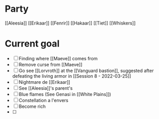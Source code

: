 # Party
[[Aleesia]]
[[Erikaar]]
[[Fenrir]]
[[Hakaar]]
[[Tiet]]
[[Whiskers]]

# Current goal
- [ ] Finding where [[Maeve]] comes from
- [ ] Remove curse from [[Maeve]]
- [ ] Go see [[Lorvroth]] at the [[Vanguard bastion]], suggested after defeating the living armor in [[Session 8 - 2022-03-25]]
- [ ] Nightmare de [[Erikaar]]
- [ ] See [[Aleesia]]'s parent's
- [ ] Blue flames (See Genasi in [[White Plains]])
- [ ] Constellation a l'envers
- [ ] Become rich
- [ ] 


